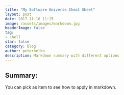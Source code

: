 ```yaml
---
title: "My Software Universe Cheat Sheet"
layout: post
date: 2017-11-10 11:15
image: /assets/images/markdown.jpg
headerImage: false
tag:
- shell
star: false
category: blog
author: peterbelko
description: Markdown summary with different options
---
```


## Summary:

You can pick as item to see how to apply in markdown.
